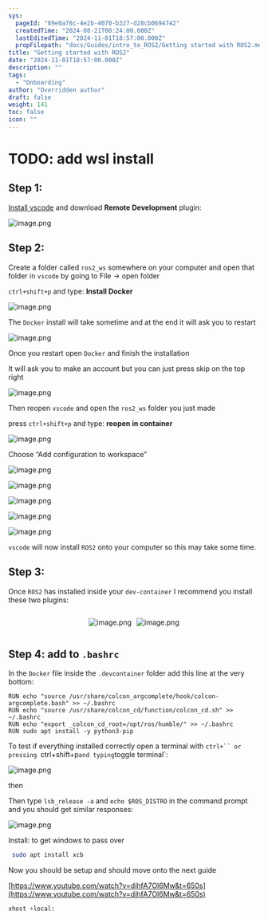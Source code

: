 ```yaml
---
sys:
  pageId: "89e0a78c-4e2b-4070-b327-d28cb0694742"
  createdTime: "2024-08-21T00:24:00.000Z"
  lastEditedTime: "2024-11-01T18:57:00.000Z"
  propFilepath: "docs/Guides/intro_to_ROS2/Getting started with ROS2.md"
title: "Getting started with ROS2"
date: "2024-11-01T18:57:00.000Z"
description: ""
tags:
  - "Onboarding"
author: "Overridden author"
draft: false
weight: 141
toc: false
icon: ""
---
```


# TODO: add wsl install

## Step 1:

[Install vscode](https://code.visualstudio.com/download) and download **Remote Development** plugin:

![image.png](https://prod-files-secure.s3.us-west-2.amazonaws.com/d518164a-d88e-44d1-a4ee-3adb3bd8bce0/efb52993-1881-4a40-b95e-6f020334f022/image.png?X-Amz-Algorithm=AWS4-HMAC-SHA256&X-Amz-Content-Sha256=UNSIGNED-PAYLOAD&X-Amz-Credential=ASIAZI2LB466QKMQMWCX%2F20250206%2Fus-west-2%2Fs3%2Faws4_request&X-Amz-Date=20250206T040950Z&X-Amz-Expires=3600&X-Amz-Security-Token=IQoJb3JpZ2luX2VjEDwaCXVzLXdlc3QtMiJGMEQCIBTf%2BdVjwvrXWIu%2Fr2mmEYmBG2IEzpmnbqvodV8M4czHAiBrEyU5kxX1vlLEKRMI9LlT4qAiA2LrUgxWCykIpTpO7Cr%2FAwhVEAAaDDYzNzQyMzE4MzgwNSIM%2BX3aVurDV4TX8mh4KtwDYNBx3OKaMhL6kyZb2SMTA6SCWuul2pJ0HCRsdXNPQj4M4f6ncX9iMYvbc5Rfh3dKJN%2F%2Fqe2QifIe34IU4d6LEQE0OYeXkJ0scodjwjbIc2aA3lpZgiwLPpjJgX6sTpPhuluvtXuTYA%2BgeKUDcW2t5WP15Im76QbzlR25iUEtOKWEyO73HAJ%2FHr1LmEZ6n7Udsaid8VcR8ZgAb3MRD24SulHGDe%2Fm63ZDsvFLvJcNkTTxX4KIQk39Ke%2F4b0vXc1cOBlS1rwx26VClScfIyG4r0iHd3%2FZhStrjOtvLkKHa0NCzXuuDP%2F1cVEyFarZYFgv5Ga%2B5Cm7WW5hvuuKcKYqmCQ6py97q%2F0beXGMPJpR0KQCnQhhhGa5gHIKXayzHeqQNWURl2MUayaF8nJdNFRoQuu0SX8zzdf%2BFyHXfIuc60w16otZ9mVVEyl%2BG8ahUBXPcq%2BbrrPtXMyOLSlzy5d%2BfJwg%2BkXFF%2F0ZFwWsVkafPao%2F4slkh88FW%2BNLmGwzs13RjT1TR7dmqM6goqQGwmpLJgcsZ7jvRArMCUIdtHIgHRxiqkXgsVay5e9GjfLiHHTOYWUsOZOnjXatrWZybhKHVCJdmr6Z2iSkT1CHE7HewpZx7zlfaMmH%2Fgj6z7vkwkeGQvQY6pgFc4cFXx60AlMqw9xWzA4DKD8kJhm8L2sR9nvqDKzN8413Sym7QbWqYvWUrvAgGa%2FM%2F%2BrEC7thg1swnAHidkF9nTcBP3iJ5WVejLICorXgZb0TQSK%2FXusb6HCzTtzE7YgnPEsbXhLCsDJ%2F39DMsTjfTfSGzn%2Fxwyx7iUhAMfgEOGCqK%2BxxX3WUU5O0FP5gr7GX%2F3GCL6vPQLpUtHpCTUrdprJcUt%2Bm6&X-Amz-Signature=fb4b5b78a32e82204dd2e343b225d73f99093cef84a16df8ac53f0d8637ea6c4&X-Amz-SignedHeaders=host&x-id=GetObject)

## Step 2:

Create a folder called `ros2_ws` somewhere on your computer and open that folder in `vscode` by going to File → open folder 

`ctrl+shift+p` and type: **Install Docker**

![image.png](https://prod-files-secure.s3.us-west-2.amazonaws.com/d518164a-d88e-44d1-a4ee-3adb3bd8bce0/2269dc0e-1cd5-47ff-bceb-c04ad9b2eab0/image.png?X-Amz-Algorithm=AWS4-HMAC-SHA256&X-Amz-Content-Sha256=UNSIGNED-PAYLOAD&X-Amz-Credential=ASIAZI2LB466QKMQMWCX%2F20250206%2Fus-west-2%2Fs3%2Faws4_request&X-Amz-Date=20250206T040950Z&X-Amz-Expires=3600&X-Amz-Security-Token=IQoJb3JpZ2luX2VjEDwaCXVzLXdlc3QtMiJGMEQCIBTf%2BdVjwvrXWIu%2Fr2mmEYmBG2IEzpmnbqvodV8M4czHAiBrEyU5kxX1vlLEKRMI9LlT4qAiA2LrUgxWCykIpTpO7Cr%2FAwhVEAAaDDYzNzQyMzE4MzgwNSIM%2BX3aVurDV4TX8mh4KtwDYNBx3OKaMhL6kyZb2SMTA6SCWuul2pJ0HCRsdXNPQj4M4f6ncX9iMYvbc5Rfh3dKJN%2F%2Fqe2QifIe34IU4d6LEQE0OYeXkJ0scodjwjbIc2aA3lpZgiwLPpjJgX6sTpPhuluvtXuTYA%2BgeKUDcW2t5WP15Im76QbzlR25iUEtOKWEyO73HAJ%2FHr1LmEZ6n7Udsaid8VcR8ZgAb3MRD24SulHGDe%2Fm63ZDsvFLvJcNkTTxX4KIQk39Ke%2F4b0vXc1cOBlS1rwx26VClScfIyG4r0iHd3%2FZhStrjOtvLkKHa0NCzXuuDP%2F1cVEyFarZYFgv5Ga%2B5Cm7WW5hvuuKcKYqmCQ6py97q%2F0beXGMPJpR0KQCnQhhhGa5gHIKXayzHeqQNWURl2MUayaF8nJdNFRoQuu0SX8zzdf%2BFyHXfIuc60w16otZ9mVVEyl%2BG8ahUBXPcq%2BbrrPtXMyOLSlzy5d%2BfJwg%2BkXFF%2F0ZFwWsVkafPao%2F4slkh88FW%2BNLmGwzs13RjT1TR7dmqM6goqQGwmpLJgcsZ7jvRArMCUIdtHIgHRxiqkXgsVay5e9GjfLiHHTOYWUsOZOnjXatrWZybhKHVCJdmr6Z2iSkT1CHE7HewpZx7zlfaMmH%2Fgj6z7vkwkeGQvQY6pgFc4cFXx60AlMqw9xWzA4DKD8kJhm8L2sR9nvqDKzN8413Sym7QbWqYvWUrvAgGa%2FM%2F%2BrEC7thg1swnAHidkF9nTcBP3iJ5WVejLICorXgZb0TQSK%2FXusb6HCzTtzE7YgnPEsbXhLCsDJ%2F39DMsTjfTfSGzn%2Fxwyx7iUhAMfgEOGCqK%2BxxX3WUU5O0FP5gr7GX%2F3GCL6vPQLpUtHpCTUrdprJcUt%2Bm6&X-Amz-Signature=f16570783e64ae2efe39ae0a3e33ae1a8669d41bd4707431e8892d8c72e6f9d6&X-Amz-SignedHeaders=host&x-id=GetObject)

The `Docker` install will take sometime and at the end it will ask you to restart

![image.png](https://prod-files-secure.s3.us-west-2.amazonaws.com/d518164a-d88e-44d1-a4ee-3adb3bd8bce0/ed233f78-be33-4b1f-b89c-9c346c0e961e/image.png?X-Amz-Algorithm=AWS4-HMAC-SHA256&X-Amz-Content-Sha256=UNSIGNED-PAYLOAD&X-Amz-Credential=ASIAZI2LB466QKMQMWCX%2F20250206%2Fus-west-2%2Fs3%2Faws4_request&X-Amz-Date=20250206T040950Z&X-Amz-Expires=3600&X-Amz-Security-Token=IQoJb3JpZ2luX2VjEDwaCXVzLXdlc3QtMiJGMEQCIBTf%2BdVjwvrXWIu%2Fr2mmEYmBG2IEzpmnbqvodV8M4czHAiBrEyU5kxX1vlLEKRMI9LlT4qAiA2LrUgxWCykIpTpO7Cr%2FAwhVEAAaDDYzNzQyMzE4MzgwNSIM%2BX3aVurDV4TX8mh4KtwDYNBx3OKaMhL6kyZb2SMTA6SCWuul2pJ0HCRsdXNPQj4M4f6ncX9iMYvbc5Rfh3dKJN%2F%2Fqe2QifIe34IU4d6LEQE0OYeXkJ0scodjwjbIc2aA3lpZgiwLPpjJgX6sTpPhuluvtXuTYA%2BgeKUDcW2t5WP15Im76QbzlR25iUEtOKWEyO73HAJ%2FHr1LmEZ6n7Udsaid8VcR8ZgAb3MRD24SulHGDe%2Fm63ZDsvFLvJcNkTTxX4KIQk39Ke%2F4b0vXc1cOBlS1rwx26VClScfIyG4r0iHd3%2FZhStrjOtvLkKHa0NCzXuuDP%2F1cVEyFarZYFgv5Ga%2B5Cm7WW5hvuuKcKYqmCQ6py97q%2F0beXGMPJpR0KQCnQhhhGa5gHIKXayzHeqQNWURl2MUayaF8nJdNFRoQuu0SX8zzdf%2BFyHXfIuc60w16otZ9mVVEyl%2BG8ahUBXPcq%2BbrrPtXMyOLSlzy5d%2BfJwg%2BkXFF%2F0ZFwWsVkafPao%2F4slkh88FW%2BNLmGwzs13RjT1TR7dmqM6goqQGwmpLJgcsZ7jvRArMCUIdtHIgHRxiqkXgsVay5e9GjfLiHHTOYWUsOZOnjXatrWZybhKHVCJdmr6Z2iSkT1CHE7HewpZx7zlfaMmH%2Fgj6z7vkwkeGQvQY6pgFc4cFXx60AlMqw9xWzA4DKD8kJhm8L2sR9nvqDKzN8413Sym7QbWqYvWUrvAgGa%2FM%2F%2BrEC7thg1swnAHidkF9nTcBP3iJ5WVejLICorXgZb0TQSK%2FXusb6HCzTtzE7YgnPEsbXhLCsDJ%2F39DMsTjfTfSGzn%2Fxwyx7iUhAMfgEOGCqK%2BxxX3WUU5O0FP5gr7GX%2F3GCL6vPQLpUtHpCTUrdprJcUt%2Bm6&X-Amz-Signature=58d82703a604a257160f68198883dc780a20e8380714e3cece29be9497f3bf99&X-Amz-SignedHeaders=host&x-id=GetObject)

Once you restart open `Docker` and finish the installation

It will ask you to make an account but you can just press skip on the top right

![image.png](https://prod-files-secure.s3.us-west-2.amazonaws.com/d518164a-d88e-44d1-a4ee-3adb3bd8bce0/21010ad9-1659-4fd9-9f59-9932a09b2a3d/image.png?X-Amz-Algorithm=AWS4-HMAC-SHA256&X-Amz-Content-Sha256=UNSIGNED-PAYLOAD&X-Amz-Credential=ASIAZI2LB466QKMQMWCX%2F20250206%2Fus-west-2%2Fs3%2Faws4_request&X-Amz-Date=20250206T040950Z&X-Amz-Expires=3600&X-Amz-Security-Token=IQoJb3JpZ2luX2VjEDwaCXVzLXdlc3QtMiJGMEQCIBTf%2BdVjwvrXWIu%2Fr2mmEYmBG2IEzpmnbqvodV8M4czHAiBrEyU5kxX1vlLEKRMI9LlT4qAiA2LrUgxWCykIpTpO7Cr%2FAwhVEAAaDDYzNzQyMzE4MzgwNSIM%2BX3aVurDV4TX8mh4KtwDYNBx3OKaMhL6kyZb2SMTA6SCWuul2pJ0HCRsdXNPQj4M4f6ncX9iMYvbc5Rfh3dKJN%2F%2Fqe2QifIe34IU4d6LEQE0OYeXkJ0scodjwjbIc2aA3lpZgiwLPpjJgX6sTpPhuluvtXuTYA%2BgeKUDcW2t5WP15Im76QbzlR25iUEtOKWEyO73HAJ%2FHr1LmEZ6n7Udsaid8VcR8ZgAb3MRD24SulHGDe%2Fm63ZDsvFLvJcNkTTxX4KIQk39Ke%2F4b0vXc1cOBlS1rwx26VClScfIyG4r0iHd3%2FZhStrjOtvLkKHa0NCzXuuDP%2F1cVEyFarZYFgv5Ga%2B5Cm7WW5hvuuKcKYqmCQ6py97q%2F0beXGMPJpR0KQCnQhhhGa5gHIKXayzHeqQNWURl2MUayaF8nJdNFRoQuu0SX8zzdf%2BFyHXfIuc60w16otZ9mVVEyl%2BG8ahUBXPcq%2BbrrPtXMyOLSlzy5d%2BfJwg%2BkXFF%2F0ZFwWsVkafPao%2F4slkh88FW%2BNLmGwzs13RjT1TR7dmqM6goqQGwmpLJgcsZ7jvRArMCUIdtHIgHRxiqkXgsVay5e9GjfLiHHTOYWUsOZOnjXatrWZybhKHVCJdmr6Z2iSkT1CHE7HewpZx7zlfaMmH%2Fgj6z7vkwkeGQvQY6pgFc4cFXx60AlMqw9xWzA4DKD8kJhm8L2sR9nvqDKzN8413Sym7QbWqYvWUrvAgGa%2FM%2F%2BrEC7thg1swnAHidkF9nTcBP3iJ5WVejLICorXgZb0TQSK%2FXusb6HCzTtzE7YgnPEsbXhLCsDJ%2F39DMsTjfTfSGzn%2Fxwyx7iUhAMfgEOGCqK%2BxxX3WUU5O0FP5gr7GX%2F3GCL6vPQLpUtHpCTUrdprJcUt%2Bm6&X-Amz-Signature=4dcf1a38055a227de170cc33b070b1f7f0531ebb0be35767f368952a8379bbb9&X-Amz-SignedHeaders=host&x-id=GetObject)

Then reopen `vscode` and open the `ros2_ws` folder you just made

press `ctrl+shift+p` and type: **reopen in container**

![image.png](https://prod-files-secure.s3.us-west-2.amazonaws.com/d518164a-d88e-44d1-a4ee-3adb3bd8bce0/4e93b8c2-41ad-488c-8095-c74205196118/image.png?X-Amz-Algorithm=AWS4-HMAC-SHA256&X-Amz-Content-Sha256=UNSIGNED-PAYLOAD&X-Amz-Credential=ASIAZI2LB466QKMQMWCX%2F20250206%2Fus-west-2%2Fs3%2Faws4_request&X-Amz-Date=20250206T040950Z&X-Amz-Expires=3600&X-Amz-Security-Token=IQoJb3JpZ2luX2VjEDwaCXVzLXdlc3QtMiJGMEQCIBTf%2BdVjwvrXWIu%2Fr2mmEYmBG2IEzpmnbqvodV8M4czHAiBrEyU5kxX1vlLEKRMI9LlT4qAiA2LrUgxWCykIpTpO7Cr%2FAwhVEAAaDDYzNzQyMzE4MzgwNSIM%2BX3aVurDV4TX8mh4KtwDYNBx3OKaMhL6kyZb2SMTA6SCWuul2pJ0HCRsdXNPQj4M4f6ncX9iMYvbc5Rfh3dKJN%2F%2Fqe2QifIe34IU4d6LEQE0OYeXkJ0scodjwjbIc2aA3lpZgiwLPpjJgX6sTpPhuluvtXuTYA%2BgeKUDcW2t5WP15Im76QbzlR25iUEtOKWEyO73HAJ%2FHr1LmEZ6n7Udsaid8VcR8ZgAb3MRD24SulHGDe%2Fm63ZDsvFLvJcNkTTxX4KIQk39Ke%2F4b0vXc1cOBlS1rwx26VClScfIyG4r0iHd3%2FZhStrjOtvLkKHa0NCzXuuDP%2F1cVEyFarZYFgv5Ga%2B5Cm7WW5hvuuKcKYqmCQ6py97q%2F0beXGMPJpR0KQCnQhhhGa5gHIKXayzHeqQNWURl2MUayaF8nJdNFRoQuu0SX8zzdf%2BFyHXfIuc60w16otZ9mVVEyl%2BG8ahUBXPcq%2BbrrPtXMyOLSlzy5d%2BfJwg%2BkXFF%2F0ZFwWsVkafPao%2F4slkh88FW%2BNLmGwzs13RjT1TR7dmqM6goqQGwmpLJgcsZ7jvRArMCUIdtHIgHRxiqkXgsVay5e9GjfLiHHTOYWUsOZOnjXatrWZybhKHVCJdmr6Z2iSkT1CHE7HewpZx7zlfaMmH%2Fgj6z7vkwkeGQvQY6pgFc4cFXx60AlMqw9xWzA4DKD8kJhm8L2sR9nvqDKzN8413Sym7QbWqYvWUrvAgGa%2FM%2F%2BrEC7thg1swnAHidkF9nTcBP3iJ5WVejLICorXgZb0TQSK%2FXusb6HCzTtzE7YgnPEsbXhLCsDJ%2F39DMsTjfTfSGzn%2Fxwyx7iUhAMfgEOGCqK%2BxxX3WUU5O0FP5gr7GX%2F3GCL6vPQLpUtHpCTUrdprJcUt%2Bm6&X-Amz-Signature=7d178e318d6cbfc0a52ff821361c1eab7ff6db1d1a075f69826db4149c9f7aeb&X-Amz-SignedHeaders=host&x-id=GetObject)

Choose “Add configuration to workspace”

![image.png](https://prod-files-secure.s3.us-west-2.amazonaws.com/d518164a-d88e-44d1-a4ee-3adb3bd8bce0/9560b282-5060-4989-ba37-97e7b2c22476/image.png?X-Amz-Algorithm=AWS4-HMAC-SHA256&X-Amz-Content-Sha256=UNSIGNED-PAYLOAD&X-Amz-Credential=ASIAZI2LB466QKMQMWCX%2F20250206%2Fus-west-2%2Fs3%2Faws4_request&X-Amz-Date=20250206T040950Z&X-Amz-Expires=3600&X-Amz-Security-Token=IQoJb3JpZ2luX2VjEDwaCXVzLXdlc3QtMiJGMEQCIBTf%2BdVjwvrXWIu%2Fr2mmEYmBG2IEzpmnbqvodV8M4czHAiBrEyU5kxX1vlLEKRMI9LlT4qAiA2LrUgxWCykIpTpO7Cr%2FAwhVEAAaDDYzNzQyMzE4MzgwNSIM%2BX3aVurDV4TX8mh4KtwDYNBx3OKaMhL6kyZb2SMTA6SCWuul2pJ0HCRsdXNPQj4M4f6ncX9iMYvbc5Rfh3dKJN%2F%2Fqe2QifIe34IU4d6LEQE0OYeXkJ0scodjwjbIc2aA3lpZgiwLPpjJgX6sTpPhuluvtXuTYA%2BgeKUDcW2t5WP15Im76QbzlR25iUEtOKWEyO73HAJ%2FHr1LmEZ6n7Udsaid8VcR8ZgAb3MRD24SulHGDe%2Fm63ZDsvFLvJcNkTTxX4KIQk39Ke%2F4b0vXc1cOBlS1rwx26VClScfIyG4r0iHd3%2FZhStrjOtvLkKHa0NCzXuuDP%2F1cVEyFarZYFgv5Ga%2B5Cm7WW5hvuuKcKYqmCQ6py97q%2F0beXGMPJpR0KQCnQhhhGa5gHIKXayzHeqQNWURl2MUayaF8nJdNFRoQuu0SX8zzdf%2BFyHXfIuc60w16otZ9mVVEyl%2BG8ahUBXPcq%2BbrrPtXMyOLSlzy5d%2BfJwg%2BkXFF%2F0ZFwWsVkafPao%2F4slkh88FW%2BNLmGwzs13RjT1TR7dmqM6goqQGwmpLJgcsZ7jvRArMCUIdtHIgHRxiqkXgsVay5e9GjfLiHHTOYWUsOZOnjXatrWZybhKHVCJdmr6Z2iSkT1CHE7HewpZx7zlfaMmH%2Fgj6z7vkwkeGQvQY6pgFc4cFXx60AlMqw9xWzA4DKD8kJhm8L2sR9nvqDKzN8413Sym7QbWqYvWUrvAgGa%2FM%2F%2BrEC7thg1swnAHidkF9nTcBP3iJ5WVejLICorXgZb0TQSK%2FXusb6HCzTtzE7YgnPEsbXhLCsDJ%2F39DMsTjfTfSGzn%2Fxwyx7iUhAMfgEOGCqK%2BxxX3WUU5O0FP5gr7GX%2F3GCL6vPQLpUtHpCTUrdprJcUt%2Bm6&X-Amz-Signature=1b6bceea80f457b7f1782b26ff17ab4fe5b6409ef93643dc3c96879115d58720&X-Amz-SignedHeaders=host&x-id=GetObject)

![image.png](https://prod-files-secure.s3.us-west-2.amazonaws.com/d518164a-d88e-44d1-a4ee-3adb3bd8bce0/2ee63f81-886b-48e8-a553-dc6e5eac99e4/image.png?X-Amz-Algorithm=AWS4-HMAC-SHA256&X-Amz-Content-Sha256=UNSIGNED-PAYLOAD&X-Amz-Credential=ASIAZI2LB466QKMQMWCX%2F20250206%2Fus-west-2%2Fs3%2Faws4_request&X-Amz-Date=20250206T040950Z&X-Amz-Expires=3600&X-Amz-Security-Token=IQoJb3JpZ2luX2VjEDwaCXVzLXdlc3QtMiJGMEQCIBTf%2BdVjwvrXWIu%2Fr2mmEYmBG2IEzpmnbqvodV8M4czHAiBrEyU5kxX1vlLEKRMI9LlT4qAiA2LrUgxWCykIpTpO7Cr%2FAwhVEAAaDDYzNzQyMzE4MzgwNSIM%2BX3aVurDV4TX8mh4KtwDYNBx3OKaMhL6kyZb2SMTA6SCWuul2pJ0HCRsdXNPQj4M4f6ncX9iMYvbc5Rfh3dKJN%2F%2Fqe2QifIe34IU4d6LEQE0OYeXkJ0scodjwjbIc2aA3lpZgiwLPpjJgX6sTpPhuluvtXuTYA%2BgeKUDcW2t5WP15Im76QbzlR25iUEtOKWEyO73HAJ%2FHr1LmEZ6n7Udsaid8VcR8ZgAb3MRD24SulHGDe%2Fm63ZDsvFLvJcNkTTxX4KIQk39Ke%2F4b0vXc1cOBlS1rwx26VClScfIyG4r0iHd3%2FZhStrjOtvLkKHa0NCzXuuDP%2F1cVEyFarZYFgv5Ga%2B5Cm7WW5hvuuKcKYqmCQ6py97q%2F0beXGMPJpR0KQCnQhhhGa5gHIKXayzHeqQNWURl2MUayaF8nJdNFRoQuu0SX8zzdf%2BFyHXfIuc60w16otZ9mVVEyl%2BG8ahUBXPcq%2BbrrPtXMyOLSlzy5d%2BfJwg%2BkXFF%2F0ZFwWsVkafPao%2F4slkh88FW%2BNLmGwzs13RjT1TR7dmqM6goqQGwmpLJgcsZ7jvRArMCUIdtHIgHRxiqkXgsVay5e9GjfLiHHTOYWUsOZOnjXatrWZybhKHVCJdmr6Z2iSkT1CHE7HewpZx7zlfaMmH%2Fgj6z7vkwkeGQvQY6pgFc4cFXx60AlMqw9xWzA4DKD8kJhm8L2sR9nvqDKzN8413Sym7QbWqYvWUrvAgGa%2FM%2F%2BrEC7thg1swnAHidkF9nTcBP3iJ5WVejLICorXgZb0TQSK%2FXusb6HCzTtzE7YgnPEsbXhLCsDJ%2F39DMsTjfTfSGzn%2Fxwyx7iUhAMfgEOGCqK%2BxxX3WUU5O0FP5gr7GX%2F3GCL6vPQLpUtHpCTUrdprJcUt%2Bm6&X-Amz-Signature=1cfd8c3b421872cc189746c543a3ffd2e7e9b5eb8ea88e5a65e4151fbe184b2c&X-Amz-SignedHeaders=host&x-id=GetObject)

![image.png](https://prod-files-secure.s3.us-west-2.amazonaws.com/d518164a-d88e-44d1-a4ee-3adb3bd8bce0/ae1580b2-b048-407e-aed9-b584224a7a04/image.png?X-Amz-Algorithm=AWS4-HMAC-SHA256&X-Amz-Content-Sha256=UNSIGNED-PAYLOAD&X-Amz-Credential=ASIAZI2LB466QKMQMWCX%2F20250206%2Fus-west-2%2Fs3%2Faws4_request&X-Amz-Date=20250206T040950Z&X-Amz-Expires=3600&X-Amz-Security-Token=IQoJb3JpZ2luX2VjEDwaCXVzLXdlc3QtMiJGMEQCIBTf%2BdVjwvrXWIu%2Fr2mmEYmBG2IEzpmnbqvodV8M4czHAiBrEyU5kxX1vlLEKRMI9LlT4qAiA2LrUgxWCykIpTpO7Cr%2FAwhVEAAaDDYzNzQyMzE4MzgwNSIM%2BX3aVurDV4TX8mh4KtwDYNBx3OKaMhL6kyZb2SMTA6SCWuul2pJ0HCRsdXNPQj4M4f6ncX9iMYvbc5Rfh3dKJN%2F%2Fqe2QifIe34IU4d6LEQE0OYeXkJ0scodjwjbIc2aA3lpZgiwLPpjJgX6sTpPhuluvtXuTYA%2BgeKUDcW2t5WP15Im76QbzlR25iUEtOKWEyO73HAJ%2FHr1LmEZ6n7Udsaid8VcR8ZgAb3MRD24SulHGDe%2Fm63ZDsvFLvJcNkTTxX4KIQk39Ke%2F4b0vXc1cOBlS1rwx26VClScfIyG4r0iHd3%2FZhStrjOtvLkKHa0NCzXuuDP%2F1cVEyFarZYFgv5Ga%2B5Cm7WW5hvuuKcKYqmCQ6py97q%2F0beXGMPJpR0KQCnQhhhGa5gHIKXayzHeqQNWURl2MUayaF8nJdNFRoQuu0SX8zzdf%2BFyHXfIuc60w16otZ9mVVEyl%2BG8ahUBXPcq%2BbrrPtXMyOLSlzy5d%2BfJwg%2BkXFF%2F0ZFwWsVkafPao%2F4slkh88FW%2BNLmGwzs13RjT1TR7dmqM6goqQGwmpLJgcsZ7jvRArMCUIdtHIgHRxiqkXgsVay5e9GjfLiHHTOYWUsOZOnjXatrWZybhKHVCJdmr6Z2iSkT1CHE7HewpZx7zlfaMmH%2Fgj6z7vkwkeGQvQY6pgFc4cFXx60AlMqw9xWzA4DKD8kJhm8L2sR9nvqDKzN8413Sym7QbWqYvWUrvAgGa%2FM%2F%2BrEC7thg1swnAHidkF9nTcBP3iJ5WVejLICorXgZb0TQSK%2FXusb6HCzTtzE7YgnPEsbXhLCsDJ%2F39DMsTjfTfSGzn%2Fxwyx7iUhAMfgEOGCqK%2BxxX3WUU5O0FP5gr7GX%2F3GCL6vPQLpUtHpCTUrdprJcUt%2Bm6&X-Amz-Signature=4ea6591dd8f1f9566c3280b1aca2d585285837af0f96e59ab83f48b79320ee45&X-Amz-SignedHeaders=host&x-id=GetObject)

![image.png](https://prod-files-secure.s3.us-west-2.amazonaws.com/d518164a-d88e-44d1-a4ee-3adb3bd8bce0/53255b28-f75e-430f-b9e3-c0ac8577e42b/image.png?X-Amz-Algorithm=AWS4-HMAC-SHA256&X-Amz-Content-Sha256=UNSIGNED-PAYLOAD&X-Amz-Credential=ASIAZI2LB466QKMQMWCX%2F20250206%2Fus-west-2%2Fs3%2Faws4_request&X-Amz-Date=20250206T040950Z&X-Amz-Expires=3600&X-Amz-Security-Token=IQoJb3JpZ2luX2VjEDwaCXVzLXdlc3QtMiJGMEQCIBTf%2BdVjwvrXWIu%2Fr2mmEYmBG2IEzpmnbqvodV8M4czHAiBrEyU5kxX1vlLEKRMI9LlT4qAiA2LrUgxWCykIpTpO7Cr%2FAwhVEAAaDDYzNzQyMzE4MzgwNSIM%2BX3aVurDV4TX8mh4KtwDYNBx3OKaMhL6kyZb2SMTA6SCWuul2pJ0HCRsdXNPQj4M4f6ncX9iMYvbc5Rfh3dKJN%2F%2Fqe2QifIe34IU4d6LEQE0OYeXkJ0scodjwjbIc2aA3lpZgiwLPpjJgX6sTpPhuluvtXuTYA%2BgeKUDcW2t5WP15Im76QbzlR25iUEtOKWEyO73HAJ%2FHr1LmEZ6n7Udsaid8VcR8ZgAb3MRD24SulHGDe%2Fm63ZDsvFLvJcNkTTxX4KIQk39Ke%2F4b0vXc1cOBlS1rwx26VClScfIyG4r0iHd3%2FZhStrjOtvLkKHa0NCzXuuDP%2F1cVEyFarZYFgv5Ga%2B5Cm7WW5hvuuKcKYqmCQ6py97q%2F0beXGMPJpR0KQCnQhhhGa5gHIKXayzHeqQNWURl2MUayaF8nJdNFRoQuu0SX8zzdf%2BFyHXfIuc60w16otZ9mVVEyl%2BG8ahUBXPcq%2BbrrPtXMyOLSlzy5d%2BfJwg%2BkXFF%2F0ZFwWsVkafPao%2F4slkh88FW%2BNLmGwzs13RjT1TR7dmqM6goqQGwmpLJgcsZ7jvRArMCUIdtHIgHRxiqkXgsVay5e9GjfLiHHTOYWUsOZOnjXatrWZybhKHVCJdmr6Z2iSkT1CHE7HewpZx7zlfaMmH%2Fgj6z7vkwkeGQvQY6pgFc4cFXx60AlMqw9xWzA4DKD8kJhm8L2sR9nvqDKzN8413Sym7QbWqYvWUrvAgGa%2FM%2F%2BrEC7thg1swnAHidkF9nTcBP3iJ5WVejLICorXgZb0TQSK%2FXusb6HCzTtzE7YgnPEsbXhLCsDJ%2F39DMsTjfTfSGzn%2Fxwyx7iUhAMfgEOGCqK%2BxxX3WUU5O0FP5gr7GX%2F3GCL6vPQLpUtHpCTUrdprJcUt%2Bm6&X-Amz-Signature=bf1a949918c7b5a3b838e23e638c98a0d012a97498f0cab0a2db56b05ccdd25d&X-Amz-SignedHeaders=host&x-id=GetObject)

![image.png](https://prod-files-secure.s3.us-west-2.amazonaws.com/d518164a-d88e-44d1-a4ee-3adb3bd8bce0/7c562767-5af9-4ffb-97d1-327bcdf4ee00/image.png?X-Amz-Algorithm=AWS4-HMAC-SHA256&X-Amz-Content-Sha256=UNSIGNED-PAYLOAD&X-Amz-Credential=ASIAZI2LB466QKMQMWCX%2F20250206%2Fus-west-2%2Fs3%2Faws4_request&X-Amz-Date=20250206T040950Z&X-Amz-Expires=3600&X-Amz-Security-Token=IQoJb3JpZ2luX2VjEDwaCXVzLXdlc3QtMiJGMEQCIBTf%2BdVjwvrXWIu%2Fr2mmEYmBG2IEzpmnbqvodV8M4czHAiBrEyU5kxX1vlLEKRMI9LlT4qAiA2LrUgxWCykIpTpO7Cr%2FAwhVEAAaDDYzNzQyMzE4MzgwNSIM%2BX3aVurDV4TX8mh4KtwDYNBx3OKaMhL6kyZb2SMTA6SCWuul2pJ0HCRsdXNPQj4M4f6ncX9iMYvbc5Rfh3dKJN%2F%2Fqe2QifIe34IU4d6LEQE0OYeXkJ0scodjwjbIc2aA3lpZgiwLPpjJgX6sTpPhuluvtXuTYA%2BgeKUDcW2t5WP15Im76QbzlR25iUEtOKWEyO73HAJ%2FHr1LmEZ6n7Udsaid8VcR8ZgAb3MRD24SulHGDe%2Fm63ZDsvFLvJcNkTTxX4KIQk39Ke%2F4b0vXc1cOBlS1rwx26VClScfIyG4r0iHd3%2FZhStrjOtvLkKHa0NCzXuuDP%2F1cVEyFarZYFgv5Ga%2B5Cm7WW5hvuuKcKYqmCQ6py97q%2F0beXGMPJpR0KQCnQhhhGa5gHIKXayzHeqQNWURl2MUayaF8nJdNFRoQuu0SX8zzdf%2BFyHXfIuc60w16otZ9mVVEyl%2BG8ahUBXPcq%2BbrrPtXMyOLSlzy5d%2BfJwg%2BkXFF%2F0ZFwWsVkafPao%2F4slkh88FW%2BNLmGwzs13RjT1TR7dmqM6goqQGwmpLJgcsZ7jvRArMCUIdtHIgHRxiqkXgsVay5e9GjfLiHHTOYWUsOZOnjXatrWZybhKHVCJdmr6Z2iSkT1CHE7HewpZx7zlfaMmH%2Fgj6z7vkwkeGQvQY6pgFc4cFXx60AlMqw9xWzA4DKD8kJhm8L2sR9nvqDKzN8413Sym7QbWqYvWUrvAgGa%2FM%2F%2BrEC7thg1swnAHidkF9nTcBP3iJ5WVejLICorXgZb0TQSK%2FXusb6HCzTtzE7YgnPEsbXhLCsDJ%2F39DMsTjfTfSGzn%2Fxwyx7iUhAMfgEOGCqK%2BxxX3WUU5O0FP5gr7GX%2F3GCL6vPQLpUtHpCTUrdprJcUt%2Bm6&X-Amz-Signature=406372141453db9ce8ed88534704fa5e8a4a4c51c83b6c186d9f5c5941e00a3f&X-Amz-SignedHeaders=host&x-id=GetObject)

`vscode` will now install `ROS2` onto your computer so this may take some time.

## Step 3:

Once `ROS2` has installed inside your `dev-container` I recommend you install these two plugins:

<div style="display: flex;flex-direction: row; column-gap:10px; max-width: 630px;justify-content: center;">
<div>

![image.png](https://prod-files-secure.s3.us-west-2.amazonaws.com/d518164a-d88e-44d1-a4ee-3adb3bd8bce0/3fc3d550-5a54-4ba1-ba6b-faa01cdb7369/image.png?X-Amz-Algorithm=AWS4-HMAC-SHA256&X-Amz-Content-Sha256=UNSIGNED-PAYLOAD&X-Amz-Credential=ASIAZI2LB4665ONLXM6F%2F20250206%2Fus-west-2%2Fs3%2Faws4_request&X-Amz-Date=20250206T040952Z&X-Amz-Expires=3600&X-Amz-Security-Token=IQoJb3JpZ2luX2VjEDwaCXVzLXdlc3QtMiJHMEUCIQDQK%2BeH3Cr%2FyxLDurwKQC1RvlzXnUA9LSYv0mqppm4HcQIgSHmp%2FkSZ3z0wytUUuz079%2BvkcWINmcl2DXXBXTb2T6wq%2FwMIVRAAGgw2Mzc0MjMxODM4MDUiDKdijpsFaRcK%2Fua8xCrcA9HKltIRPIxCZrVzv%2FlXlCFVyGqkBS7uEtcfbBBHUYAKfMW0fn69aPvRvpA6c4ZxrjQRvhiKDf076Kiet%2Fo56y6lQvi0SmJ3jblefjdJhI5aVoj6A7asV6MxXdXVQdPlwpES%2BBg%2Bklv7RHloZdEZR1JRmRArvrRXRUGpOF9Z5yPEgpzWu1KygzV2Gr%2FoPoq6IvTFAOf%2Flm%2Bcew2ye1ynZ6f%2FASQ2UQSLZn%2B9p2PbXbw6Z%2FjhfVD%2ByN4bkScv%2FlJy%2B2cnA3DrqHZOm61lIpRYtQ%2B0FO%2BdJso7lX3h1i1NDzJwoBZqGJ2soLAQZMeey2YqbEF9FrO76Kihqka8ZIiEm7cr21crCdjs7hbOPSImhK4psLaBegSyFmdIBN8zuJBph1CrNRovb%2ByXWMi2V9oYfcsISvV%2BHg7CWAmlK1swnABypPZ6xMpHqTF7mWGQPqc2Wvz%2FLST2Ecw%2FeBfbef3TdoJPEnobhiW2GYX5IAQwVyek7OFnWkbyti3hG5okPWUUaJbHjtahXfZD3iPfsAOrEtgKpf7Ty%2F5oXT51qJ7VxPLh0DLSkCe6Wier8G8BpWPvyc0bVD45EBQjNye2K5EF0MTCG%2FTYinekv8UCal%2B7pNdLHFV9OrdAVw4glzw%2FMNLgkL0GOqUBFR0nSLvPLWf4DChFbvhGVfe2ZNiS41%2FqkHPndYks%2BydA7eya1frZRnGYMuWTJzxC17IF5qffFUlcBpZU5tA653zkfjWh2ScHK6oWUSMJwefVoGl732Zo%2FVY7boNen2G70PJQ8Ec9qYHgJItHP%2FO16y%2ByCRWP19%2BcSlcr3zebmPLNWQJYQ8KTQVfgyKhA9jkokMk01shPwjzn6YpwyfFVa8ak3nap&X-Amz-Signature=84e5fb85954ece80a9db41034f70d9a923b35892c1a843f85302d823adc9c14c&X-Amz-SignedHeaders=host&x-id=GetObject)

</div>
<div>

![image.png](https://prod-files-secure.s3.us-west-2.amazonaws.com/d518164a-d88e-44d1-a4ee-3adb3bd8bce0/d994cc66-13c2-4093-a5a3-f84cf4601a82/image.png?X-Amz-Algorithm=AWS4-HMAC-SHA256&X-Amz-Content-Sha256=UNSIGNED-PAYLOAD&X-Amz-Credential=ASIAZI2LB466XP2T5EQY%2F20250206%2Fus-west-2%2Fs3%2Faws4_request&X-Amz-Date=20250206T040952Z&X-Amz-Expires=3600&X-Amz-Security-Token=IQoJb3JpZ2luX2VjEDwaCXVzLXdlc3QtMiJGMEQCIEROnRtk6voP7q414OSdbAm%2BeAwftS31Jbs6ma2KMeHcAiA9N24Mi8eRhkgQfWok1hy0Zr4BLIEW%2FbjHDj8lR6b1ryr%2FAwhVEAAaDDYzNzQyMzE4MzgwNSIMIAyafvLL7f%2BXN9DoKtwDySTLvdCIe%2B%2FITmVxcyxwtm68v4RWfaUlbtaU5sntgMN5FX4VdHqYDJOal7TnBM%2BoIGwm0RlWcBmqFesqiYzi4XxHIloihdTrY5Ru6PvIzQBBYfEBdncXN1zDiD3Kg9ibCTS%2F981mmcyjzeXROYAvEdXoiYVhttzKOEKfIWo7abazOlwsrMTk8b6P4s3m8U7dryLlYWKFWfu6xoqYePbrPuCdSrjBmkd48X9ElweK077MgFQv7fe1c2jrdPqTJd09EMg7XoUrvL5dUwkaQS4kGFlxr1w5KvXUBrOtr34ltoimhkWti7coDkRsPhFIZFZTAEA24aIY5%2BWGFdLWqtTMRAQ0PLxl0gwA8hfNXiwP3aMgS4po5FU7jTxvK9rWC5y5ZP7wNzNrpZjL%2BbkqPIbUjre2qrKVk1Negkh%2FlFA433bMOZgJyCvNZ7%2BU7yD06NSgyQxG3Db0cv7A1%2F2TSKXwagFKXOYvbJa4WiK0cCtqAfX2GlR%2BdoT4qYNHiw%2F%2FuLzoOYQIwWqG%2F7zbuvXiCbj9B7OfKbiK89R6xUFo3fWMZZCa%2Fg0a3ntSl5RLH%2FoOUri%2BrpUwdNOBVRLVS0GmpBX9kYjRRJKep%2FQLltC8GvNZUgtuL2Exhqz9PpCg0vsw1uCQvQY6pgEy1QK0gDhATZxvRa6%2FF6jwHBAgEeGaSkLDTf97Ur8z32GrGXwOpkvr%2FDS8DwzkiTpd202OuBkwWoV6PfAxsxIYqYyh6nytqEtVqgaACaZZzLcA9eiXIhu%2F0k0AooG10d6JSbZ9ReeNKSlygKSoKKkb65Ve2ttBMTZO1KMNoeCo2vbgewWf3kLu2tFYMKTXyQ3suQyis%2FuJpqmjeo5yCwStzWl6sfrn&X-Amz-Signature=26f2772470c4c980c3df11d9522162c67434daaf388b862eace323111a462645&X-Amz-SignedHeaders=host&x-id=GetObject)

</div>
</div>

## Step 4: add to `.bashrc`

In the `Docker` file inside the `.devcontainer` folder add this line at the very bottom: 

```docker
RUN echo "source /usr/share/colcon_argcomplete/hook/colcon-argcomplete.bash" >> ~/.bashrc
RUN echo "source /usr/share/colcon_cd/function/colcon_cd.sh" >> ~/.bashrc
RUN echo "export _colcon_cd_root=/opt/ros/humble/" >> ~/.bashrc
RUN sudo apt install -y python3-pip 
```

To test if everything installed correctly open a terminal with `ctrl+`` or pressing `ctrl+shift+p` and typing `toggle terminal`:

![image.png](https://prod-files-secure.s3.us-west-2.amazonaws.com/d518164a-d88e-44d1-a4ee-3adb3bd8bce0/6a4943d8-b04e-4c02-9a58-775f3384d1a5/image.png?X-Amz-Algorithm=AWS4-HMAC-SHA256&X-Amz-Content-Sha256=UNSIGNED-PAYLOAD&X-Amz-Credential=ASIAZI2LB466QKMQMWCX%2F20250206%2Fus-west-2%2Fs3%2Faws4_request&X-Amz-Date=20250206T040950Z&X-Amz-Expires=3600&X-Amz-Security-Token=IQoJb3JpZ2luX2VjEDwaCXVzLXdlc3QtMiJGMEQCIBTf%2BdVjwvrXWIu%2Fr2mmEYmBG2IEzpmnbqvodV8M4czHAiBrEyU5kxX1vlLEKRMI9LlT4qAiA2LrUgxWCykIpTpO7Cr%2FAwhVEAAaDDYzNzQyMzE4MzgwNSIM%2BX3aVurDV4TX8mh4KtwDYNBx3OKaMhL6kyZb2SMTA6SCWuul2pJ0HCRsdXNPQj4M4f6ncX9iMYvbc5Rfh3dKJN%2F%2Fqe2QifIe34IU4d6LEQE0OYeXkJ0scodjwjbIc2aA3lpZgiwLPpjJgX6sTpPhuluvtXuTYA%2BgeKUDcW2t5WP15Im76QbzlR25iUEtOKWEyO73HAJ%2FHr1LmEZ6n7Udsaid8VcR8ZgAb3MRD24SulHGDe%2Fm63ZDsvFLvJcNkTTxX4KIQk39Ke%2F4b0vXc1cOBlS1rwx26VClScfIyG4r0iHd3%2FZhStrjOtvLkKHa0NCzXuuDP%2F1cVEyFarZYFgv5Ga%2B5Cm7WW5hvuuKcKYqmCQ6py97q%2F0beXGMPJpR0KQCnQhhhGa5gHIKXayzHeqQNWURl2MUayaF8nJdNFRoQuu0SX8zzdf%2BFyHXfIuc60w16otZ9mVVEyl%2BG8ahUBXPcq%2BbrrPtXMyOLSlzy5d%2BfJwg%2BkXFF%2F0ZFwWsVkafPao%2F4slkh88FW%2BNLmGwzs13RjT1TR7dmqM6goqQGwmpLJgcsZ7jvRArMCUIdtHIgHRxiqkXgsVay5e9GjfLiHHTOYWUsOZOnjXatrWZybhKHVCJdmr6Z2iSkT1CHE7HewpZx7zlfaMmH%2Fgj6z7vkwkeGQvQY6pgFc4cFXx60AlMqw9xWzA4DKD8kJhm8L2sR9nvqDKzN8413Sym7QbWqYvWUrvAgGa%2FM%2F%2BrEC7thg1swnAHidkF9nTcBP3iJ5WVejLICorXgZb0TQSK%2FXusb6HCzTtzE7YgnPEsbXhLCsDJ%2F39DMsTjfTfSGzn%2Fxwyx7iUhAMfgEOGCqK%2BxxX3WUU5O0FP5gr7GX%2F3GCL6vPQLpUtHpCTUrdprJcUt%2Bm6&X-Amz-Signature=fa9f38c151d2d2c03ec96d6a590b9a7ce363bd71355fe1103fd05795ff49c1bb&X-Amz-SignedHeaders=host&x-id=GetObject)

then 

Then type `lsb_release -a` and `echo $ROS_DISTRO` in the command prompt and you should get similar responses:

![image.png](https://prod-files-secure.s3.us-west-2.amazonaws.com/d518164a-d88e-44d1-a4ee-3adb3bd8bce0/3e635dec-a805-4e85-8b9e-d000e5b71a4e/image.png?X-Amz-Algorithm=AWS4-HMAC-SHA256&X-Amz-Content-Sha256=UNSIGNED-PAYLOAD&X-Amz-Credential=ASIAZI2LB466QKMQMWCX%2F20250206%2Fus-west-2%2Fs3%2Faws4_request&X-Amz-Date=20250206T040950Z&X-Amz-Expires=3600&X-Amz-Security-Token=IQoJb3JpZ2luX2VjEDwaCXVzLXdlc3QtMiJGMEQCIBTf%2BdVjwvrXWIu%2Fr2mmEYmBG2IEzpmnbqvodV8M4czHAiBrEyU5kxX1vlLEKRMI9LlT4qAiA2LrUgxWCykIpTpO7Cr%2FAwhVEAAaDDYzNzQyMzE4MzgwNSIM%2BX3aVurDV4TX8mh4KtwDYNBx3OKaMhL6kyZb2SMTA6SCWuul2pJ0HCRsdXNPQj4M4f6ncX9iMYvbc5Rfh3dKJN%2F%2Fqe2QifIe34IU4d6LEQE0OYeXkJ0scodjwjbIc2aA3lpZgiwLPpjJgX6sTpPhuluvtXuTYA%2BgeKUDcW2t5WP15Im76QbzlR25iUEtOKWEyO73HAJ%2FHr1LmEZ6n7Udsaid8VcR8ZgAb3MRD24SulHGDe%2Fm63ZDsvFLvJcNkTTxX4KIQk39Ke%2F4b0vXc1cOBlS1rwx26VClScfIyG4r0iHd3%2FZhStrjOtvLkKHa0NCzXuuDP%2F1cVEyFarZYFgv5Ga%2B5Cm7WW5hvuuKcKYqmCQ6py97q%2F0beXGMPJpR0KQCnQhhhGa5gHIKXayzHeqQNWURl2MUayaF8nJdNFRoQuu0SX8zzdf%2BFyHXfIuc60w16otZ9mVVEyl%2BG8ahUBXPcq%2BbrrPtXMyOLSlzy5d%2BfJwg%2BkXFF%2F0ZFwWsVkafPao%2F4slkh88FW%2BNLmGwzs13RjT1TR7dmqM6goqQGwmpLJgcsZ7jvRArMCUIdtHIgHRxiqkXgsVay5e9GjfLiHHTOYWUsOZOnjXatrWZybhKHVCJdmr6Z2iSkT1CHE7HewpZx7zlfaMmH%2Fgj6z7vkwkeGQvQY6pgFc4cFXx60AlMqw9xWzA4DKD8kJhm8L2sR9nvqDKzN8413Sym7QbWqYvWUrvAgGa%2FM%2F%2BrEC7thg1swnAHidkF9nTcBP3iJ5WVejLICorXgZb0TQSK%2FXusb6HCzTtzE7YgnPEsbXhLCsDJ%2F39DMsTjfTfSGzn%2Fxwyx7iUhAMfgEOGCqK%2BxxX3WUU5O0FP5gr7GX%2F3GCL6vPQLpUtHpCTUrdprJcUt%2Bm6&X-Amz-Signature=01254016122af4ac18bb3679e380d5e46d187d25a48b4e5d6bf08e6028688641&X-Amz-SignedHeaders=host&x-id=GetObject)

Install:  to get windows to pass over

```bash
 sudo apt install xcb
```

Now you should be setup and should move onto the next guide 

[https://www.youtube.com/watch?v=dihfA7Ol6Mw&t=650s](https://www.youtube.com/watch?v=dihfA7Ol6Mw&t=650s)

```python
xhost +local:
```

